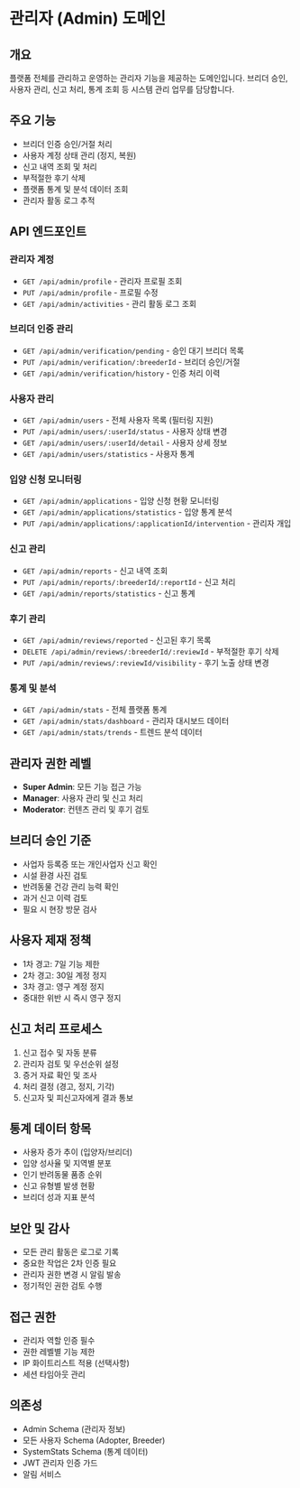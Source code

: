# 관리자 (Admin) 도메인

## 개요

플랫폼 전체를 관리하고 운영하는 관리자 기능을 제공하는 도메인입니다. 브리더 승인, 사용자 관리, 신고 처리, 통계 조회 등 시스템 관리 업무를 담당합니다.

## 주요 기능

- 브리더 인증 승인/거절 처리
- 사용자 계정 상태 관리 (정지, 복원)
- 신고 내역 조회 및 처리
- 부적절한 후기 삭제
- 플랫폼 통계 및 분석 데이터 조회
- 관리자 활동 로그 추적

## API 엔드포인트

### 관리자 계정

- `GET /api/admin/profile` - 관리자 프로필 조회
- `PUT /api/admin/profile` - 프로필 수정
- `GET /api/admin/activities` - 관리 활동 로그 조회

### 브리더 인증 관리

- `GET /api/admin/verification/pending` - 승인 대기 브리더 목록
- `PUT /api/admin/verification/:breederId` - 브리더 승인/거절
- `GET /api/admin/verification/history` - 인증 처리 이력

### 사용자 관리

- `GET /api/admin/users` - 전체 사용자 목록 (필터링 지원)
- `PUT /api/admin/users/:userId/status` - 사용자 상태 변경
- `GET /api/admin/users/:userId/detail` - 사용자 상세 정보
- `GET /api/admin/users/statistics` - 사용자 통계

### 입양 신청 모니터링

- `GET /api/admin/applications` - 입양 신청 현황 모니터링
- `GET /api/admin/applications/statistics` - 입양 통계 분석
- `PUT /api/admin/applications/:applicationId/intervention` - 관리자 개입

### 신고 관리

- `GET /api/admin/reports` - 신고 내역 조회
- `PUT /api/admin/reports/:breederId/:reportId` - 신고 처리
- `GET /api/admin/reports/statistics` - 신고 통계

### 후기 관리

- `GET /api/admin/reviews/reported` - 신고된 후기 목록
- `DELETE /api/admin/reviews/:breederId/:reviewId` - 부적절한 후기 삭제
- `PUT /api/admin/reviews/:reviewId/visibility` - 후기 노출 상태 변경

### 통계 및 분석

- `GET /api/admin/stats` - 전체 플랫폼 통계
- `GET /api/admin/stats/dashboard` - 관리자 대시보드 데이터
- `GET /api/admin/stats/trends` - 트렌드 분석 데이터

## 관리자 권한 레벨

- **Super Admin**: 모든 기능 접근 가능
- **Manager**: 사용자 관리 및 신고 처리
- **Moderator**: 컨텐츠 관리 및 후기 검토

## 브리더 승인 기준

- 사업자 등록증 또는 개인사업자 신고 확인
- 시설 환경 사진 검토
- 반려동물 건강 관리 능력 확인
- 과거 신고 이력 검토
- 필요 시 현장 방문 검사

## 사용자 제재 정책

- 1차 경고: 7일 기능 제한
- 2차 경고: 30일 계정 정지
- 3차 경고: 영구 계정 정지
- 중대한 위반 시 즉시 영구 정지

## 신고 처리 프로세스

1. 신고 접수 및 자동 분류
2. 관리자 검토 및 우선순위 설정
3. 증거 자료 확인 및 조사
4. 처리 결정 (경고, 정지, 기각)
5. 신고자 및 피신고자에게 결과 통보

## 통계 데이터 항목

- 사용자 증가 추이 (입양자/브리더)
- 입양 성사율 및 지역별 분포
- 인기 반려동물 품종 순위
- 신고 유형별 발생 현황
- 브리더 성과 지표 분석

## 보안 및 감사

- 모든 관리 활동은 로그로 기록
- 중요한 작업은 2차 인증 필요
- 관리자 권한 변경 시 알림 발송
- 정기적인 권한 검토 수행

## 접근 권한

- 관리자 역할 인증 필수
- 권한 레벨별 기능 제한
- IP 화이트리스트 적용 (선택사항)
- 세션 타임아웃 관리

## 의존성

- Admin Schema (관리자 정보)
- 모든 사용자 Schema (Adopter, Breeder)
- SystemStats Schema (통계 데이터)
- JWT 관리자 인증 가드
- 알림 서비스
